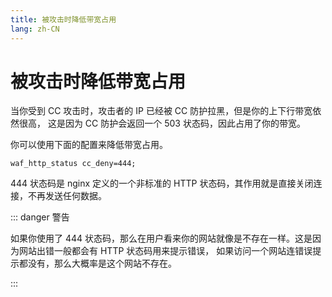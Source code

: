 ```yaml
---
title: 被攻击时降低带宽占用
lang: zh-CN
---
```


# 被攻击时降低带宽占用

当你受到 CC 攻击时，攻击者的 IP 已经被 CC 防护拉黑，但是你的上下行带宽依然很高，
这是因为 CC 防护会返回一个 503 状态码，因此占用了你的带宽。

你可以使用下面的配置来降低带宽占用。

```nginx
waf_http_status cc_deny=444;
```

444 状态码是 nginx 定义的一个非标准的 HTTP 状态码，其作用就是直接关闭连接，不再发送任何数据。

::: danger 警告

如果你使用了 444 状态码，那么在用户看来你的网站就像是不存在一样。这是因为网站出错一般都会有 HTTP 状态码用来提示错误，
如果访问一个网站连错误提示都没有，那么大概率是这个网站不存在。

:::